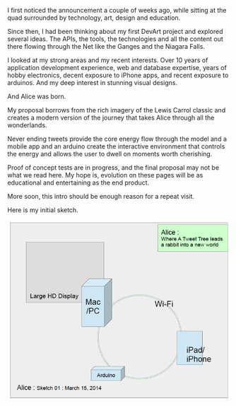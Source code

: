 I first noticed the announcement a couple of weeks ago, while sitting at the quad surrounded by technology, art, design and education. 

Since then, I had been thinking about my first DevArt project and explored several ideas. The APIs, the tools, the technologies and all the content out there flowing through the Net like the Ganges and the Niagara Falls. 

I looked at my strong areas and my recent interests. Over 10 years of application development experience, web and database expertise, years of hobby electronics, decent exposure to iPhone apps, and recent exposure to arduinos. 
And my deep interest in stunning visual designs. 

And Alice was born. 

My proposal borrows from the rich imagery of the Lewis Carrol classic and creates a modern version of the journey that takes Alice through all the wonderlands. 

Never ending tweets provide the core energy flow through the model and a mobile app and an arduino create the interactive environment that controls the energy and allows the user to dwell on moments worth cherishing. 

Proof of concept tests are in progress, and the final proposal may not be what we read here. My hope is, evolution on these pages will be as educational and entertaining as the end product. 

More soon, this intro should be enough reason for a repeat visit. 

Here is my initial sketch. 

![Initial Sketch](../project_images/AliceSketch01M15.jpg?raw=true "First Sketch")


